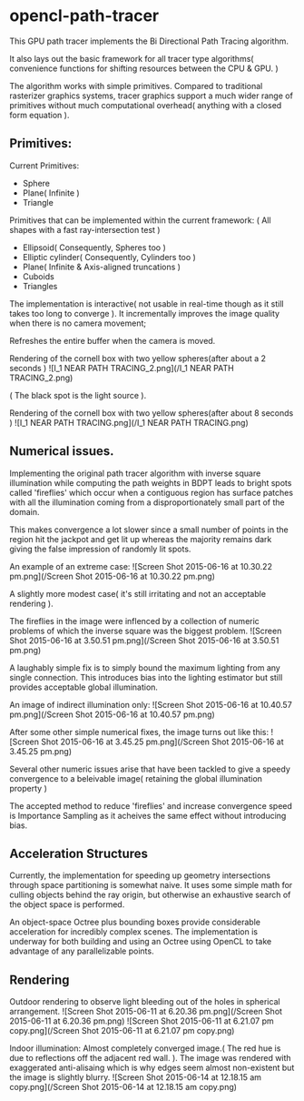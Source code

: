 # opencl-path-tracer

This GPU path tracer implements the Bi Directional Path Tracing algorithm.

It also lays out the basic framework for all tracer type algorithms( convenience functions for shifting resources between the CPU & GPU. )

The algorithm works with simple primitives. Compared to traditional rasterizer graphics systems, tracer graphics support a much wider range of primitives without much computational overhead( anything with a closed form equation ).

## Primitives:

Current Primitives:
- Sphere
- Plane( Infinite )
- Triangle

Primitives that can be implemented within the current framework:
( All shapes with a fast ray-intersection test )
- Ellipsoid( Consequently, Spheres too )
- Elliptic cylinder( Consequently, Cylinders too ) 
- Plane( Infinite & Axis-aligned truncations )
- Cuboids
- Triangles

The implementation is interactive( not usable in real-time though as it still takes too long to converge ). It incrementally improves the image quality when there is no camera movement; 

Refreshes the entire buffer when the camera is moved.

Rendering of the cornell box with two yellow spheres(after about a 2 seconds )
![I_1 NEAR PATH TRACING_2.png](/I_1 NEAR PATH TRACING_2.png)

( The black spot is the light source ).

Rendering of the cornell box with two yellow spheres(after about 8 seconds )
![I_1 NEAR PATH TRACING.png](/I_1 NEAR PATH TRACING.png)

## Numerical issues.
Implementing the original path tracer algorithm with inverse square illumination while computing the path weights in BDPT leads to bright spots called 'fireflies' which occur when a contiguous region has surface patches with all the illumination coming from a disproportionately small part of the domain.

This makes convergence a lot slower since a small number of points in the region hit the jackpot and get lit up whereas the majority remains dark giving the false impression of randomly lit spots.

An example of an extreme case:
![Screen Shot 2015-06-16 at 10.30.22 pm.png](/Screen Shot 2015-06-16 at 10.30.22 pm.png)

A slightly more modest case( it's still irritating and not an acceptable rendering ).

The fireflies in the image were inflenced by a collection of numeric problems of which the inverse square was the biggest problem.
![Screen Shot 2015-06-16 at 3.50.51 pm.png](/Screen Shot 2015-06-16 at 3.50.51 pm.png)


A laughably simple fix is to simply bound the maximum lighting from any single connection. This introduces bias into the lighting estimator but still provides  acceptable global illumination.

An image of indirect illumination only:
![Screen Shot 2015-06-16 at 10.40.57 pm.png](/Screen Shot 2015-06-16 at 10.40.57 pm.png)

After some other simple numerical fixes, the image turns out like this:
![Screen Shot 2015-06-16 at 3.45.25 pm.png](/Screen Shot 2015-06-16 at 3.45.25 pm.png)

Several other numeric issues arise that have been tackled to give a speedy convergence to a beleivable image( retaining the global illumination property )

The accepted method to reduce 'fireflies' and increase convergence speed is Importance Sampling as it acheives the same effect without introducing bias.

## Acceleration Structures
Currently, the implementation for speeding up geometry intersections through space partitioning is somewhat naive.
It uses some simple math for culling objects behind the ray origin, but otherwise an exhaustive search of the object space is performed.

An object-space Octree plus bounding boxes provide considerable acceleration for incredibly complex scenes. The implementation is underway for both building and using an Octree using OpenCL to take advantage of any parallelizable points.

## Rendering
Outdoor rendering to observe light bleeding out of the holes in spherical arrangement.
![Screen Shot 2015-06-11 at 6.20.36 pm.png](/Screen Shot 2015-06-11 at 6.20.36 pm.png)
![Screen Shot 2015-06-11 at 6.21.07 pm copy.png](/Screen Shot 2015-06-11 at 6.21.07 pm copy.png)

Indoor illumination: Almost completely converged image.( The red hue is due to reflections off the adjacent red wall. ). The image was rendered with exaggerated anti-alisaing which is why edges seem almost non-existent but the image is slightly blurry.
![Screen Shot 2015-06-14 at 12.18.15 am copy.png](/Screen Shot 2015-06-14 at 12.18.15 am copy.png)

